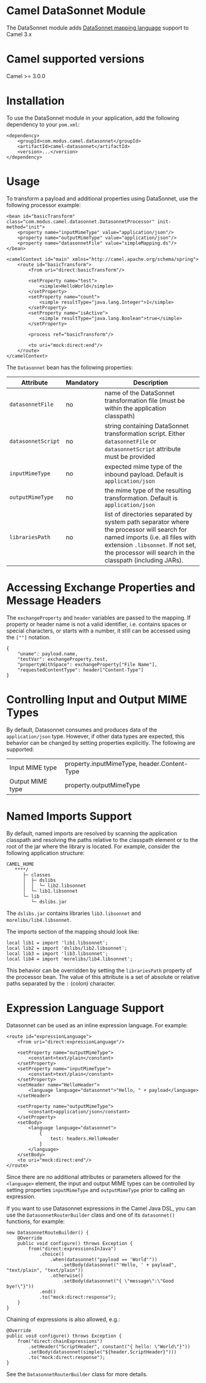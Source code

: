 # Camel DataSonnet Module

The DataSonnet module adds [DataSonnet mapping language](http://datasonnet.com) support to Camel 3.x

# Camel supported versions
Camel >= 3.0.0

# Installation

To use the DataSonnet module in your application, add the following dependency to your `pom.xml`:

```
<dependency>
    <groupId>com.modus.camel.datasonnet</groupId>
    <artifactId>camel-datasonnet</artifactId>
    <version>...</version>
</dependency>
```
# Usage

To transform a payload and additional properties using DataSonnet, use the following processor example:

```
<bean id="basicTransform" class="com.modus.camel.datasonnet.DatasonnetProcessor" init-method="init">
    <property name="inputMimeType" value="application/json"/>
    <property name="outputMimeType" value="application/json"/>
    <property name="datasonnetFile" value="simpleMapping.ds"/>
</bean>

<camelContext id="main" xmlns="http://camel.apache.org/schema/spring">
    <route id="basicTransform">
        <from uri="direct:basicTransform"/>

        <setProperty name="test">
            <simple>HelloWorld</simple>
        </setProperty>
        <setProperty name="count">
            <simple resultType="java.lang.Integer">1</simple>
        </setProperty>
        <setProperty name="isActive">
            <simple resultType="java.lang.Boolean">true</simple>
        </setProperty>

        <process ref="basicTransform"/>

        <to uri="mock:direct:end"/>
    </route>
</camelContext>

```

The `Datasonnet` bean has the following properties:

| Attribute | Mandatory | Description |
| --------- | --------- | ----------- |
| `datasonnetFile` | no | name of the DataSonnet transformation file (must be within the application classpath) |
| `datasonnetScript` | no | string containing DataSonnet transformation script. Either `datasonnetFile` or `datasonnetScript` attribute must be provided|
| `inputMimeType` | no | expected mime type of the inbound payload. Default is `application/json`|
| `outputMimeType` | no | the mime type of the resulting transformation. Default is `application/json`|
| `librariesPath` | no | list of directories separated by system path separator where the processor will search for named imports (i.e. all files with extension `.libsonnet`. If not set, the processor will search in the classpath (including JARs).  |

# Accessing Exchange Properties and Message Headers
The `exchangeProperty` and `header` variables are passed to the mapping. If property or header name is not a valid identifier, i.e. contains spaces or special characters, or starts with a number, it still can be accessed using the `[""]` notation.

```
{
    "uname": payload.name,
    "testVar": exchangeProperty.test,
    "propertyWithSpace": exchangeProperty["File Name"],
    "requestedContentType": header["Content-Type"]
}
```

# Controlling Input and Output MIME Types
By default, Datasonnet consumes and produces data of the `application/json` type. However, if other data types are expected, this behavior can be changed by setting properties explicitly. The following are supported:

|||
| --------------- | --------------------
| Input MIME type | property.inputMimeType, header.Content-Type |
| Output MIME type | property.outputMimeType |

# Named Imports Support
By default, named imports are resolved by scanning the application classpath and resolving the paths relative
to the classpath element or to the root of the jar where the library is located.
For example, consider the following application structure:

```
CAMEL_HOME
   ****/
      ├─ classes
      │  ├─ dslibs
      │  │  └─ lib2.libsonnet
      │  └─ lib1.libsonnet
      └─ lib
         └─ dslibs.jar      
```

The `dslibs.jar` contains libraries `lib3.libsonnet` and `morelibs/lib4.libsonnet`.

The imports section of the mapping should look like:

```
local lib1 = import 'lib1.libsonnet';
local lib2 = import 'dslibs/lib2.libsonnet';
local lib3 = import 'lib3.libsonnet';
local lib4 = import 'morelibs/lib4.libsonnet';
```

This behavior can be overridden by setting the `librariesPath` property of the processor bean. The value of this attribute is a set of absolute or relative paths separated by the `:` (colon) character.

# Expression Language Support

Datasonnet can be used as an inline expression language. For example:

```
<route id="expressionLanguage">
    <from uri="direct:expressionLanguage"/>

    <setProperty name="outputMimeType">
        <constant>text/plain</constant>
    </setProperty>
    <setProperty name="inputMimeType">
        <constant>text/plain</constant>
    </setProperty>
    <setHeader name="HelloHeader">
        <language language="datasonnet">"Hello, " + payload</language>
    </setHeader>

    <setProperty name="outputMimeType">
        <constant>application/json</constant>
    </setProperty>
    <setBody>
        <language language="datasonnet">
            {
                test: headers.HelloHeader
            }
        </language>
    </setBody>
    <to uri="mock:direct:end"/>
</route>
```

Since there are no additional attributes or parameters allowed for the `<language>` element, the input and output MIME types can be controlled by setting properties `inputMimeType` and `outputMimeType` prior to calling an expression.

If you want to use Datasonnet expressions in the Camel Java DSL, you can use the `DatasonnetRouterBuilder` class and one of its `datasonnet()` functions, for example:

```
new DatasonnetRouteBuilder() {
    @Override
    public void configure() throws Exception {
        from("direct:expressionsInJava")
            .choice()
                .when(datasonnet("payload == 'World'"))
                    .setBody(datasonnet("'Hello, ' + payload", "text/plain", "text/plain"))
                .otherwise()
                    .setBody(datasonnet("{ \"message\":\"Good bye!\"}"))
            .end()
            .to("mock:direct:response");
    }
}
```

Chaining of expressions is also allowed, e.g.:

```
@Override
public void configure() throws Exception {
    from("direct:chainExpressions")
        .setHeader("ScriptHeader", constant("{ hello: \"World\"}"))
        .setBody(datasonnet(simple("${header.ScriptHeader}")))
        .to("mock:direct:response");
}
```

See the `DatasonnetRouterBuilder` class for more details.


